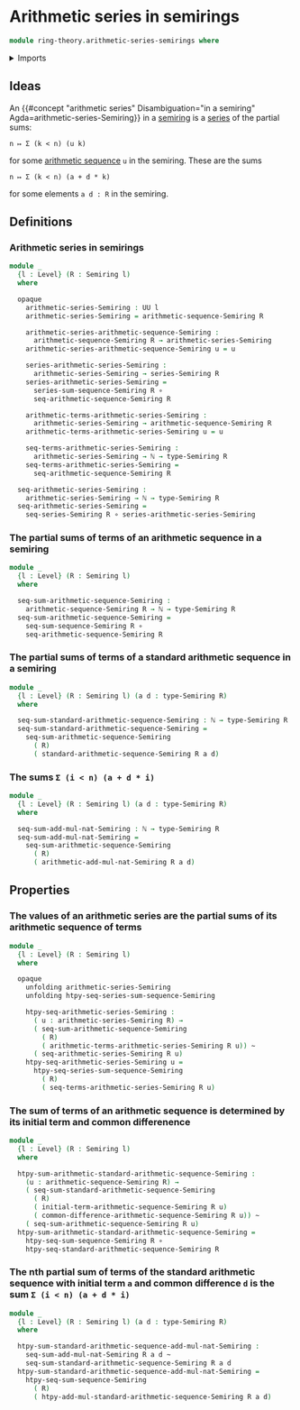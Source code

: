 # Arithmetic series in semirings

```agda
module ring-theory.arithmetic-series-semirings where
```

<details><summary>Imports</summary>

```agda
open import elementary-number-theory.natural-numbers

open import foundation.function-types
open import foundation.homotopies
open import foundation.universe-levels

open import ring-theory.arithmetic-sequences-semirings
open import ring-theory.semirings
open import ring-theory.series-semirings
open import ring-theory.sums-of-finite-sequences-of-elements-semirings
```

</details>

## Ideas

An
{{#concept "arithmetic series" Disambiguation="in a semiring" Agda=arithmetic-series-Semiring}}
in a [semiring](ring-theory.semirings.md) is a
[series](ring-theory.series-semirings.md) of the partial sums:

```text
n ↦ Σ (k < n) (u k)
```

for some [arithmetic sequence](ring-theory.arithmetic-sequences-semirings.md)
`u` in the semiring. These are the sums

```text
n ↦ Σ (k < n) (a + d * k)
```

for some elements `a d : R` in the semiring.

## Definitions

### Arithmetic series in semirings

```agda
module _
  {l : Level} (R : Semiring l)
  where

  opaque
    arithmetic-series-Semiring : UU l
    arithmetic-series-Semiring = arithmetic-sequence-Semiring R

    arithmetic-series-arithmetic-sequence-Semiring :
      arithmetic-sequence-Semiring R → arithmetic-series-Semiring
    arithmetic-series-arithmetic-sequence-Semiring u = u

    series-arithmetic-series-Semiring :
      arithmetic-series-Semiring → series-Semiring R
    series-arithmetic-series-Semiring =
      series-sum-sequence-Semiring R ∘
      seq-arithmetic-sequence-Semiring R

    arithmetic-terms-arithmetic-series-Semiring :
      arithmetic-series-Semiring → arithmetic-sequence-Semiring R
    arithmetic-terms-arithmetic-series-Semiring u = u

    seq-terms-arithmetic-series-Semiring :
      arithmetic-series-Semiring → ℕ → type-Semiring R
    seq-terms-arithmetic-series-Semiring =
      seq-arithmetic-sequence-Semiring R

  seq-arithmetic-series-Semiring :
    arithmetic-series-Semiring → ℕ → type-Semiring R
  seq-arithmetic-series-Semiring =
    seq-series-Semiring R ∘ series-arithmetic-series-Semiring
```

### The partial sums of terms of an arithmetic sequence in a semiring

```agda
module _
  {l : Level} (R : Semiring l)
  where

  seq-sum-arithmetic-sequence-Semiring :
    arithmetic-sequence-Semiring R → ℕ → type-Semiring R
  seq-sum-arithmetic-sequence-Semiring =
    seq-sum-sequence-Semiring R ∘
    seq-arithmetic-sequence-Semiring R
```

### The partial sums of terms of a standard arithmetic sequence in a semiring

```agda
module _
  {l : Level} (R : Semiring l) (a d : type-Semiring R)
  where

  seq-sum-standard-arithmetic-sequence-Semiring : ℕ → type-Semiring R
  seq-sum-standard-arithmetic-sequence-Semiring =
    seq-sum-arithmetic-sequence-Semiring
      ( R)
      ( standard-arithmetic-sequence-Semiring R a d)
```

### The sums `Σ (i < n) (a + d * i)`

```agda
module _
  {l : Level} (R : Semiring l) (a d : type-Semiring R)
  where

  seq-sum-add-mul-nat-Semiring : ℕ → type-Semiring R
  seq-sum-add-mul-nat-Semiring =
    seq-sum-arithmetic-sequence-Semiring
      ( R)
      ( arithmetic-add-mul-nat-Semiring R a d)
```

## Properties

### The values of an arithmetic series are the partial sums of its arithmetic sequence of terms

```agda
module _
  {l : Level} (R : Semiring l)
  where

  opaque
    unfolding arithmetic-series-Semiring
    unfolding htpy-seq-series-sum-sequence-Semiring

    htpy-seq-arithmetic-series-Semiring :
      ( u : arithmetic-series-Semiring R) →
      ( seq-sum-arithmetic-sequence-Semiring
        ( R)
        ( arithmetic-terms-arithmetic-series-Semiring R u)) ~
      ( seq-arithmetic-series-Semiring R u)
    htpy-seq-arithmetic-series-Semiring u =
      htpy-seq-series-sum-sequence-Semiring
        ( R)
        ( seq-terms-arithmetic-series-Semiring R u)
```

### The sum of terms of an arithmetic sequence is determined by its initial term and common differenence

```agda
module _
  {l : Level} (R : Semiring l)
  where

  htpy-sum-arithmetic-standard-arithmetic-sequence-Semiring :
    (u : arithmetic-sequence-Semiring R) →
    ( seq-sum-standard-arithmetic-sequence-Semiring
      ( R)
      ( initial-term-arithmetic-sequence-Semiring R u)
      ( common-difference-arithmetic-sequence-Semiring R u)) ~
    ( seq-sum-arithmetic-sequence-Semiring R u)
  htpy-sum-arithmetic-standard-arithmetic-sequence-Semiring =
    htpy-seq-sum-sequence-Semiring R ∘
    htpy-seq-standard-arithmetic-sequence-Semiring R
```

### The nth partial sum of terms of the standard arithmetic sequence with initial term `a` and common difference `d` is the sum `Σ (i < n) (a + d * i)`

```agda
module _
  {l : Level} (R : Semiring l) (a d : type-Semiring R)
  where

  htpy-sum-standard-arithmetic-sequence-add-mul-nat-Semiring :
    seq-sum-add-mul-nat-Semiring R a d ~
    seq-sum-standard-arithmetic-sequence-Semiring R a d
  htpy-sum-standard-arithmetic-sequence-add-mul-nat-Semiring =
    htpy-seq-sum-sequence-Semiring
      ( R)
      ( htpy-add-mul-standard-arithmetic-sequence-Semiring R a d)
```
